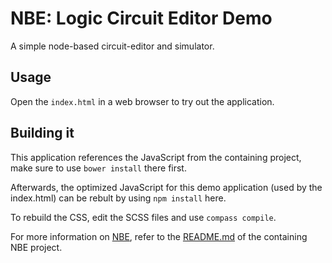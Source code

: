 # NBE: Logic Circuit Editor Demo

A simple node-based circuit-editor and simulator.

## Usage

Open the `index.html` in a web browser to try out the application.

## Building it

This application references the JavaScript from the containing project, make sure to use `bower install` there first.

Afterwards, the optimized JavaScript for this demo application (used by the index.html) can be rebult by using `npm install` here.

To rebuild the CSS, edit the SCSS files and use `compass compile`.

For more information on [NBE](http://github.com/x1b/nbe), refer to the [README.md](../README.md) of the containing NBE project.
